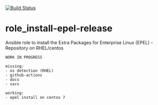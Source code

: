 [![Build Status](https://travis-ci.org/DO1JLR/role_install-epel-release.svg?branch=master)](https://travis-ci.org/DO1JLR/role_install-epel-release)

# role_install-epel-release
Ansible role to install the Extra Packages for Enterprise Linux (EPEL) - Repository on RHEL/centos

```
WORK IN PROGRESS

missing:
- os detection (RHEL)
- github-actions
- docs
- vars

working:
- epel install on centos 7
```
